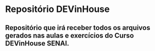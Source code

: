 # Repositório DEVinHouse

## Repositório que irá receber todos os arquivos gerados nas aulas e exercícios do Curso DEVinHouse SENAI.

